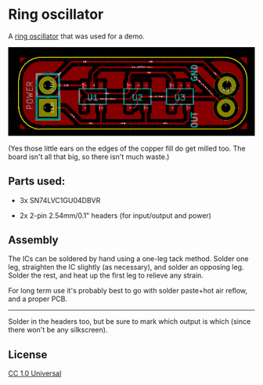 # Ring oscillator

A [ring oscillator](https://en.wikipedia.org/wiki/Ring_oscillator) that was used for a demo.

![Ring Oscillator KiCAD PCB](ring_osc.png)

(Yes those little ears on the edges of the copper fill do get milled too. The board isn't all that big, so there isn't much waste.)

## Parts used:

* 3x SN74LVC1GU04DBVR

* 2x 2-pin 2.54mm/0.1" headers (for input/output and power)

## Assembly

The ICs can be soldered by hand using a one-leg tack method. Solder one leg, straighten the IC slightly (as necessary),
and solder an opposing leg. Solder the rest, and heat up the first leg to relieve any strain.

For long term use it's probably best to go with solder paste+hot air reflow, and a proper PCB.

---

Solder in the headers too, but be sure to mark which output is which (since there won't be any silkscreen).

## License

[CC 1.0 Universal](https://creativecommons.org/publicdomain/zero/1.0/)
